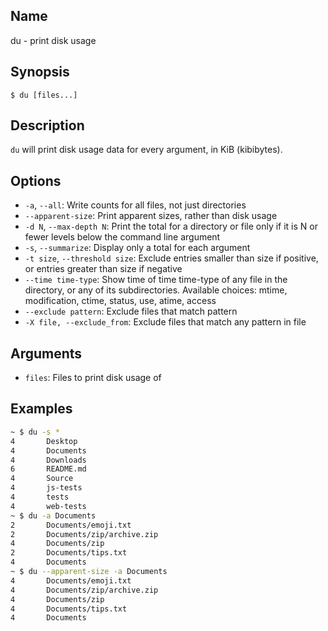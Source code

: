 ## Name

du - print disk usage

## Synopsis

```**sh
$ du [files...]
```

## Description

`du` will print disk usage data for every argument, in KiB (kibibytes).

## Options

* `-a`, `--all`: Write counts for all files, not just directories
* `--apparent-size`: Print apparent sizes, rather than disk usage
* `-d N`, `--max-depth N`: Print the total for a directory or file only if it is N or fewer levels below the command line argument
* `-s`, `--summarize`: Display only a total for each argument
* `-t size`, `--threshold size`: Exclude entries smaller than size if positive, or entries greater than size if negative
* `--time time-type`: Show time of time time-type of any file in the directory, or any of its subdirectories. Available choices: mtime, modification, ctime, status, use, atime, access
* `--exclude pattern`: Exclude files that match pattern
* `-X file, --exclude_from`: Exclude files that match any pattern in file

## Arguments

* `files`: Files to print disk usage of

## Examples

```sh
~ $ du -s *
4       Desktop
4       Documents
4       Downloads
6       README.md
4       Source
4       js-tests
4       tests
4       web-tests
~ $ du -a Documents
2       Documents/emoji.txt
2       Documents/zip/archive.zip
4       Documents/zip
2       Documents/tips.txt
4       Documents
~ $ du --apparent-size -a Documents
4       Documents/emoji.txt
4       Documents/zip/archive.zip
4       Documents/zip
4       Documents/tips.txt
4       Documents
```

